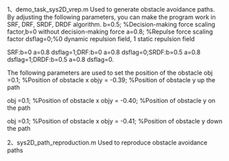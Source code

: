 1、demo_task_sys2D_vrep.m Used to generate obstacle avoidance paths.
By adjusting the following parameters, you can make the program work in SRF, DRF, SRDF, DRDF algorithm.
b=0.5; %Decision-making force scaling factor,b=0 without decision-making force
a=0.8; %Repulse force scaling factor
dsflag=0;%0 dynamic repulsion field, 1 static repulsion field

SRF:b=0 a=0.8 dsflag=1;DRF:b=0 a=0.8 dsflag=0;SRDF:b=0.5 a=0.8 dsflag=1;DRDF:b=0.5 a=0.8 dsflag=0.

The following parameters are used to set the position of the obstacle
obj =0.1; %Position of obstacle x
objy = -0.39; %Position of obstacle y    up the path

obj =0.1; %Position of obstacle x
objy = -0.40; %Position of obstacle y    on the path

obj =0.1; %Position of obstacle x
objy = -0.41; %Position of obstacle y    down the path

2、sys2D_path_reproduction.m  Used to reproduce obstacle avoidance paths

